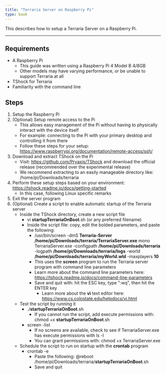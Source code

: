 ```yaml
---
title: "Terraria Server on Raspberry Pi"
type: book
---
```


This describes how to setup a Terraria Server on a Raspberry Pi.

---

## Requirements

- A Raspberry Pi
  - This guide was written using a Raspberry Pi 4 Model B 4/8GB
  - Other models may have varying performance, or be unable to support Terraria at all
- TShock for Terraria
- Familiarity with the command line

## Steps

1. Setup the Raspberry Pi
2. (Optional) Setup remote access to the Pi
   - This allows easy management of the Pi without having to physically interact with the device itself
   - For example: connecting to the Pi with your primary desktop and controlling it from there
   - Follow these steps for your setup: https://www.raspberrypi.org/documentation/remote-access/ssh/
3. Download and extract TShock on the Pi
   - Visit: https://github.com/Pryaxis/TShock and download the official release (recommended over the experimental release)
   - We recommend extracting to an easily manageable directory like: /home/pi/Downloads/terraria
4. Perform these setup steps based on your environment: https://tshock.readme.io/docs/getting-started
   - In this case, following Linux specific remarks
5. Exit the server program
6. (Optional) Create a script to enable automatic startup of the Terraria server
   - Inside the TShock directory, create a new script file
     - vi **startupTerrariaOnBoot**.sh (or any preferred filename)
     - Inside the script file: copy, edit the bolded parameters, and paste the following:
       - /usr/bin/screen -dmS **Terraria-Server** **/home/pi/Downloads/terraria/TerrariaServer.exe** mono TerrariaServer.exe -configpath **/home/pi/Downloads/terraria** -logpath **/home/pi/Downloads/terraria/logs** -world **/home/pi/Downloads/terraria/myWorld.wld** -maxplayers **10**
       - This uses the **screen** program to run the Terraria server program with command line parameters
       - Learn more about the command line parameters here: https://tshock.readme.io/docs/command-line-parameters
       - Save and quit with: hit the ESC key, type ":wq", then hit the ENTER key
         - Learn more about the **vi** text editor here: https://www.cs.colostate.edu/helpdocs/vi.html
   - Test the script by running it
     - ./**startupTerrariaOnBoot**.sh
       - If you cannot run the script, add execute permissions with: chmod +x **startupTerrariaOnBoot**.sh
     - screen -list
       - If no screens are available, check to see if TerrariaServer.exe has execute permissions with ls -l
       - You can grant permissions with: chmod +x TerrariaServer.exe
   - Schedule the script to run on startup with the **crontab** program
     - crontab -e
       - Paste the following: @reboot /home/pi/Downloads/terraria/**startupTerrariaOnBoot**.sh
       - Save and quit
